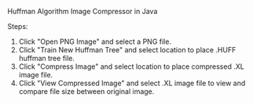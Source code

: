 Huffman Algorithm Image Compressor in Java

Steps:
1. Click "Open PNG Image" and select a PNG file.
2. Click "Train New Huffman Tree" and select location to place .HUFF huffman tree file.
3. Click "Compress Image" and select location to place compressed .XL image file.
4. Click "View Compressed Image" and select .XL image file to view and compare file size between original image.
